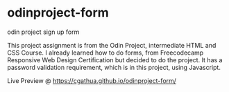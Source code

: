 # odinproject-form
 odin project sign up form

 This project assignment is from the Odin Project, intermediate HTML and CSS Course. I already learned how to do forms, from Freecodecamp Responsive Web Design Certification but decided to do the project. It has a password validation requirement, which is in this project, using Javascript.

 Live Preview @ https://cgathua.github.io/odinproject-form/
